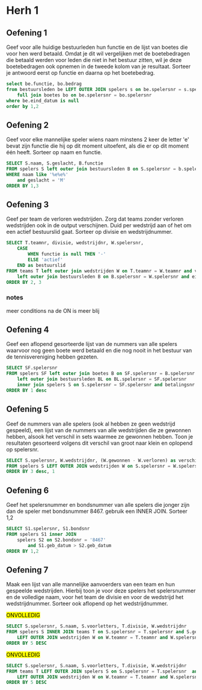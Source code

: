# Herh 1

## Oefening 1

Geef voor alle huidige bestuurleden hun functie en de lijst van boetes die voor hen werd betaald.
Omdat je dit wil vergelijken met de boetebedragen die betaald werden voor leden die niet in het bestuur zitten, wil je deze boetebedragen ook opnemen in de tweede kolom van je resultaat. Sorteer je antwoord eerst op functie en daarna op het boetebedrag.

```SQL
select be.functie, bo.bedrag
from bestuursleden be LEFT OUTER JOIN spelers s on be.spelersnr = s.spelersnr
	full join boetes bo on be.spelersnr = bo.spelersnr
where be.eind_datum is null
order by 1,2
```

## Oefening 2

Geef voor elke mannelijke speler wiens naam minstens 2 keer de letter 'e' bevat zijn functie die hij op dit moment uitoefent, als die er op dit moment één heeft.
Sorteer op naam en functie.

```SQL
SELECT S.naam, S.geslacht, B.functie
FROM spelers S left outer join bestuursleden B on S.spelersnr = b.spelersnr and eind_datum is null
WHERE naam like '%e%e%'
	and geslacht = 'M'
ORDER BY 1,3
```

## Oefening 3

Geef per team de verloren wedstrijden. Zorg dat teams zonder verloren wedstrijden ook in de output verschijnen.
Duid per wedstrijd aan of het om een actief bestuurslid gaat.
Sorteer op divisie en wedstrijdnummer.

```SQL
SELECT T.teamnr, divisie, wedstrijdnr, W.spelersnr, 
	CASE
		WHEN functie is null THEN '-'
		ELSE 'actief'
	END as bestuurslid
FROM teams T left outer join wedstrijden W on T.teamnr = W.teamnr and verloren > gewonnen 
	left outer join bestuursleden B on B.spelersnr = W.spelersnr and eind_datum is null 
ORDER BY 2, 3
```
### notes
meer conditions na de ON is meer blij

## Oefening 4

Geef een aflopend gesorteerde lijst van de nummers van alle spelers waarvoor nog geen boete werd betaald en die nog nooit in het bestuur van de tennisvereniging hebben gezeten.

```SQL
SELECT SF.spelersnr
FROM spelers SF left outer join boetes B on SF.spelersnr = B.spelersnr
	left outer join bestuursleden BL on BL.spelersnr = SF.spelersnr
	inner join spelers S on S.spelersnr = SF.spelersnr and betalingsnr is null and functie is null
ORDER BY 1 desc
```

## Oefening 5

Geef de nummers van alle spelers (ook al hebben ze geen wedstrijd gespeeld), een lijst van de nummers van alle wedstrijden die ze gewonnen hebben, alsook het verschil in sets waarmee ze gewonnen hebben.
Toon je resultaten gesorteerd volgens dit verschil van groot naar klein en oplopend op spelersnr.

```SQL
SELECT S.spelersnr, W.wedstrijdnr, (W.gewonnen - W.verloren) as verschil
FROM spelers S LEFT OUTER JOIN wedstrijden W on S.spelersnr = W.spelersnr and gewonnen > verloren
ORDER BY 3 desc, 1
```

## Oefening 6

Geef het spelersnummer en bondsnummer van alle spelers die jonger zijn dan de speler met bondsnummer 8467.
gebruik een INNER JOIN. Sorteer 1,2

```SQL
SELECT S1.spelersnr, S1.bondsnr
FROM spelers S1 inner JOIN 
	spelers S2 on S2.bondsnr = '8467' 
		and S1.geb_datum > S2.geb_datum
ORDER BY 1,2
```

## Oefening 7

Maak een lijst van alle mannelijke aanvoerders van een team en hun gespeelde wedstrijden.
Hierbij toon je voor deze spelers het spelersnummer en de volledige naam, voor het team de divisie en voor de wedstrijd het wedstrijdnummer.
Sorteer ook aflopend op het wedstrijdnummer.

<mark>ONVOLLEDIG</mark>

```SQL
SELECT S.spelersnr, S.naam, S.voorletters, T.divisie, W.wedstrijdnr
FROM spelers S INNER JOIN teams T on S.spelersnr = T.spelersnr and S.geslacht = 'M'
	LEFT OUTER JOIN wedstrijden W on W.teamnr = T.teamnr and W.spelersnr = T.spelersnr
ORDER BY 5 DESC
```

<mark>ONVOLLEDIG</mark>

```SQL
SELECT S.spelersnr, S.naam, S.voorletters, T.divisie, W.wedstrijdnr
FROM teams T LEFT OUTER JOIN spelers S on S.spelersnr = T.spelersnr  and S.geslacht = 'M' and T.spelersnr is not null
	LEFT OUTER JOIN wedstrijden W on W.teamnr = T.teamnr and W.spelersnr = T.spelersnr
ORDER BY 5 DESC
```